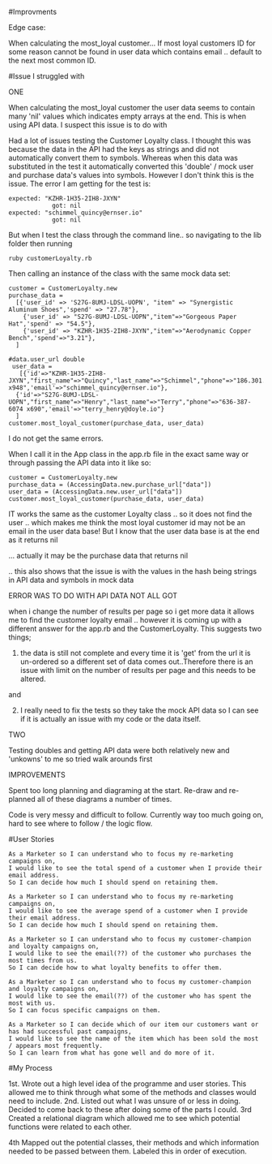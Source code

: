 #Improvments

Edge case:

When calculating the most_loyal customer... If most loyal customers ID for some reason cannot be found in user data which contains email .. default to the next most common ID.



#Issue I struggled with

ONE

When calculating the most_loyal customer the user data seems to contain many 'nil' values which indicates empty arrays at the end. This is when using API data. I suspect this issue is to do with

Had a lot of issues testing the Customer Loyalty class.
I thought this was because the data in the API had the keys as strings and did not automatically convert them to symbols. Whereas when this data was substituted in the test it automatically converted this 'double' / mock user and purchase data's values into symbols.
However I don't think this is the issue. The error I am getting for the test is:

````
expected: "KZHR-1H35-2IH8-JXYN"
            got: nil
expected: "schimmel_quincy@ernser.io"
            got: nil
````

But when I test the class through the command line.. so navigating to the lib folder then running

````
ruby customerLoyalty.rb

````

Then calling an instance of the class with the same mock data set:

````
customer = CustomerLoyalty.new
purchase_data =
  [{'user_id' => 'S27G-8UMJ-LDSL-UOPN', "item" => "Synergistic Aluminum Shoes",'spend' => "27.78"},
    {'user_id' => "S27G-8UMJ-LDSL-UOPN","item"=>"Gorgeous Paper Hat",'spend' => "54.5"},
    {'user_id' => "KZHR-1H35-2IH8-JXYN","item"=>"Aerodynamic Copper Bench",'spend'=>"3.21"},
  ]

#data.user_url double
 user_data =
   [{'id'=>"KZHR-1H35-2IH8-JXYN","first_name"=>"Quincy","last_name"=>"Schimmel","phone"=>"186.301.6921 x948",'email'=>"schimmel_quincy@ernser.io"},
  {'id'=>"S27G-8UMJ-LDSL-UOPN","first_name"=>"Henry","last_name"=>"Terry","phone"=>"636-387-6074 x690",'email'=>"terry_henry@doyle.io"}
  ]
customer.most_loyal_customer(purchase_data, user_data)

````

I do not get the same errors.

When I call it in the App class in the app.rb file in the exact same way or through passing the API data into it like so:

```
customer = CustomerLoyalty.new
purchase_data = (AccessingData.new.purchase_url["data"])
user_data = (AccessingData.new.user_url["data"])
customer.most_loyal_customer(purchase_data, user_data)

```
IT works the same as the customer Loyalty class .. so it does not find the user .. which makes me think the most loyal customer id may not be an email in the user data base! But I know that the user data base is at the end as it returns nil

... actually it may be the purchase data that returns nil


.. this also shows that the issue is with the values in the hash being strings in API data and symbols in mock data



ERROR WAS TO DO WITH API DATA NOT ALL GOT




when i change the number of results per page so i get more data it allows me to find the customer loyalty email .. however it is coming up with a different answer for the app.rb and the CustomerLoyalty. This suggests two things;

1. the data is still not complete and every time it is 'get' from the url it is un-ordered so a different set of data comes out..Therefore there is an issue with limit on the number of results per page and this needs to be altered.

and

2. I really need to fix the tests so they take the mock API data so I can see if it is actually an issue with my code or the data itself.



TWO

Testing doubles and getting API data were both relatively new and 'unkowns' to me so tried walk arounds first




IMPROVEMENTS

Spent too long planning and diagraming at the start. Re-draw and re-planned all of these diagrams a number of times.


Code is very messy and difficult to follow. Currently way too much going on, hard to see where to follow / the logic flow.

<!--
When I change it to include the data mocks I still get an error:



````
wrong number of arguments (given 1, expected 0)
````


 -->



#User Stories

````
As a Marketer so I can understand who to focus my re-marketing campaigns on,
I would like to see the total spend of a customer when I provide their email address.
So I can decide how much I should spend on retaining them.

As a Marketer so I can understand who to focus my re-marketing campaigns on,
I would like to see the average spend of a customer when I provide their email address.
So I can decide how much I should spend on retaining them.

````

````
As a Marketer so I can understand who to focus my customer-champion and loyalty campaigns on,
I would like to see the email(??) of the customer who purchases the most times from us.
So I can decide how to what loyalty benefits to offer them.

As a Marketer so I can understand who to focus my customer-champion and loyalty campaigns on,
I would like to see the email(??) of the customer who has spent the most with us.
So I can focus specific campaigns on them.

````

````
As a Marketer so I can decide which of our item our customers want or has had successful past campaigns,
I would like to see the name of the item which has been sold the most / appears most frequently.
So I can learn from what has gone well and do more of it.

````




#My Process

1st.   Wrote out a high level idea of the programme and user stories. This allowed me to think through what some of the methods and classes would need to include.
2nd.   Listed out what I was unsure of or less in doing. Decided to come back to these after doing some of the parts I could.
3rd    Created a relational diagram which allowed me to see which potential functions were related to each other.

4th    Mapped out the potential classes, their methods and which information needed to be passed between them. Labeled this in order of execution.
